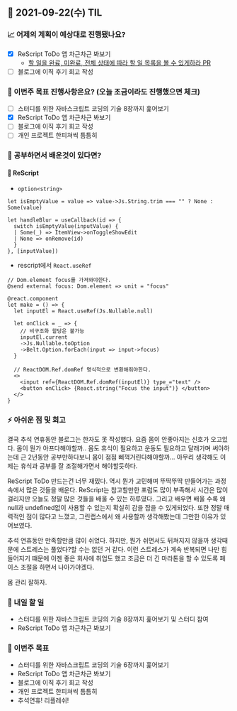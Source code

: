 ## 📆 2021-09-22(수) TIL

### 📈 어제의 계획이 예상대로 진행됐나요?
- [x] ReScript ToDo 앱 차근차근 봐보기
  - [할 일을 완료, 미완료, 전체 상태에 따라 할 일 목록을 볼 수 있게하라 PR](https://github.com/saseungmin/ReScript_ToDo/pull/18)
- [ ] 블로그에 이직 후기 회고 작성

### 🦄 이번주 목표 진행사항은요? (오늘 조금이라도 진행했으면 체크)
- [ ] 스터디를 위한 자바스크립트 코딩의 기술 8장까지 훑어보기
- [x] ReScript ToDo 앱 차근차근 봐보기
- [ ] 블로그에 이직 후기 회고 작성
- [ ] 개인 프로젝트 한피쳐씩 틈틈히

### 🤔 공부하면서 배운것이 있다면?

#### 🎈 ReScript
- `option<string>`

```rescript
let isEmptyValue = value => value->Js.String.trim === "" ? None : Some(value)

let handleBlur = useCallback(id => {
  switch isEmptyValue(inputValue) {
  | Some(_) => ItemView->onToggleShowEdit
  | None => onRemove(id)
  }
}, [inputValue])
```

- rescript에서 `React.useRef`

```rescript
// Dom.element focus를 가져와야한다.
@send external focus: Dom.element => unit = "focus"

@react.component
let make = () => {
  let inputEl = React.useRef(Js.Nullable.null)

  let onClick = _ => {
    // 비구조화 할당은 불가능
    inputEl.current
    ->Js.Nullable.toOption
    ->Belt.Option.forEach(input => input->focus)
  }

  // ReactDOM.Ref.domRef 명식적으로 변환해줘야한다.
  <>
    <input ref={ReactDOM.Ref.domRef(inputEl)} type_="text" />
    <button onClick> {React.string("Focus the input")} </button>
  </>
}
```

### ⚡ 아쉬운 점 및 회고
결국 추석 연휴동안 블로그는 한자도 못 작성했다. 요즘 몸이 안좋아지는 신호가 오고있다. 몸이 뭔가 아프다해야할까.. 몸도 휴식이 필요하고 운동도 필요하고 달래가며 써야하는데 근 2년동안 공부만하다보니 몸이 점점 삐꺽거린다해야할까... 아무리 생각해도 이제는 휴식과 공부를 잘 조절해가면서 해야할듯하다.   

ReScript ToDo 만드는건 너무 재밌다. 역시 뭔가 고민해며 뚜딱뚜딱 만들어가는 과정 속에서 많은 것들을 배운다. ReScript는 참고할만한 포럼도 많이 부족해서 시간은 많이 걸리지만 오늘도 정말 많은 것들을 배울 수 있는 하루였다. 그리고 배우면 배울 수록 왜 null과 undefined없이 사용할 수 있는지 확실히 감을 잡을 수 있게되었다. 또한 정말 매력적인 점이 많다고 느꼈고, 그린랩스에서 왜 사용할까 생각해봤는데 그만한 이유가 있어보였다.   

추석 연휴동안 만족할만큼 많이 쉬었다. 하지만, 뭔가 쉬면서도 뒤쳐지지 않을까 생각때문에 스트레스는 풀었다?할 수는 없던 거 같다. 이런 스트레스가 계속 반복되면 나만 힘들어지기 떄문에 이젠 좋은 회사에 취업도 했고 조금은 더 긴 마라톤을 할 수 있도록 페이스 조절을 하면서 나아가야겠다.   

몸 관리 잘하자.

### 🚀 내일 할 일
- 스터디를 위한 자바스크립트 코딩의 기술 8장까지 훑어보기 및 스터디 참여
- ReScript ToDo 앱 차근차근 봐보기

### 🎯 이번주 목표
- 스터디를 위한 자바스크립트 코딩의 기술 6장까지 훑어보기
- ReScript ToDo 앱 차근차근 봐보기
- 블로그에 이직 후기 회고 작성
- 개인 프로젝트 한피쳐씩 틈틈히
- 추석연휴! 리플레쉬!

